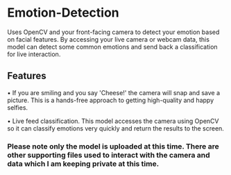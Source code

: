 # Emotion-Detection
Uses OpenCV and your front-facing camera to detect your emotion based on facial features. By accessing your live camera or webcam data, this model can detect some common emotions and send back a classification for live interaction. 




## Features
  • If you are smiling and you say 'Cheese!' the camera will snap and save a picture. This is a hands-free approach to getting high-quality and happy selfies.

  • Live feed classification. This model accesses the camera using OpenCV so it can classify emotions very quickly and return the results to the screen.


### Please note only the model is uploaded at this time. There are other supporting files used to interact with the camera and data which I am keeping private at this time. 
